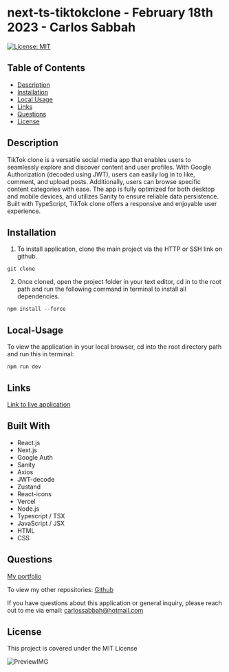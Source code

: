 # next-ts-tiktokclone - February 18th 2023 - Carlos Sabbah

[![License: MIT](https://img.shields.io/badge/License-MIT-yellow.svg)](https://opensource.org/licenses/MIT)

## Table of Contents

- [Description](#Description)
- [Installation](#Installation)
- [Local Usage](#Local-Usage)
- [Links](#Links)
- [Questions](#Questions)
- [License](#License)

##

## Description

TikTok clone is a versatile social media app that enables users to seamlessly explore and discover content and user profiles. With Google Authorization (decoded using JWT), users can easily log in to like, comment, and upload posts. Additionally, users can browse specific content categories with ease. The app is fully optimized for both desktop and mobile devices, and utilizes Sanity to ensure reliable data persistence. Built with TypeScript, TikTok clone offers a responsive and enjoyable user experience.

## Installation

1. To install application, clone the main project via the HTTP or SSH link on github.

```
git clone
```

2. Once cloned, open the project folder in your text editor, cd in to the root path and run the following command in terminal to install all dependencies.

```
npm install --force
```

## Local-Usage

To view the application in your local browser, cd into the root directory path and run this in terminal:

```
npm run dev
```

## Links

[Link to live application](https://project-tiktik.vercel.app/)

## Built With

- React.js
- Next.js
- Google Auth
- Sanity
- Axios
- JWT-decode
- Zustand
- React-icons
- Vercel
- Node.js
- Typescript / TSX
- JavaScript / JSX
- HTML
- CSS

## Questions

[My portfolio](https://csabbah.github.io/Carlos-Sabbah-portfolio/)

To view my other repositories:
[Github](https://github.com/csabbah)

If you have questions about this application or general inquiry, please reach out to me via email: carlossabbah@hotmail.com

## License

This project is covered under the MIT License

![PreviewIMG](https://user-images.githubusercontent.com/91699101/219907971-b1eab5c4-2987-47a3-bcaa-c0a9197fec85.png)

